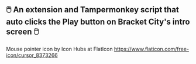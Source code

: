 ## 🖱️ An extension and Tampermonkey script that auto clicks the Play button on Bracket City's intro screen 🖱️

Mouse pointer icon by Icon Hubs at FlatIcon https://www.flaticon.com/free-icon/cursor_8373266